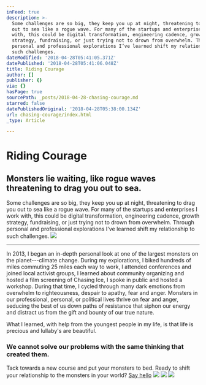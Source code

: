 ```yaml
---
inFeed: true
description: >-
  Some challenges are so big, they keep you up at night, threatening to drag you
  out to sea like a rogue wave. For many of the startups and enterprises I work
  with, this could be digital transformation, engineering cadence, growth
  strategy, fundraising, or just trying not to drown from overwhelm. Through
  personal and professional explorations I’ve learned shift my relationship to
  such challenges.
dateModified: '2018-04-28T05:41:05.371Z'
datePublished: '2018-04-28T05:41:06.048Z'
title: Riding Courage
author: []
publisher: {}
via: {}
hasPage: true
sourcePath: _posts/2018-04-28-chasing-courage.md
starred: false
datePublishedOriginal: '2018-04-28T05:38:00.134Z'
url: chasing-courage/index.html
_type: Article

---
```

# Riding Courage

## Monsters lie waiting, like rogue waves threatening to drag you out to sea.

Some challenges are so big, they keep you up at night, threatening to drag you out to sea like a rogue wave. For many of the startups and enterprises I work with, this could be digital transformation, engineering cadence, growth strategy, fundraising, or just trying not to drown from overwhelm. Through personal and professional explorations I've learned shift my relationship to such challenges.
![](https://the-grid-user-content.s3-us-west-2.amazonaws.com/8e1810cc-644e-4d22-b00e-b1913258758c.jpg)

---

In 2013, I began an in-depth personal look at one of the largest monsters on the planet---climate change. During my explorations, I biked hundreds of miles commuting 25 miles each way to work, I attended conferences and joined local activist groups, I learned about community organizing and hosted a film screening of Chasing Ice, I spoke in public and hosted a workshop. During that time, I cycled through many dark emotions from overwhelm to righteousness, despair to apathy, fear and anger. Monsters in our professional, personal, or political lives thrive on fear and anger, seducing the best of us down paths of resistance that siphon our energy and distract us from the gift and bounty of our true nature.

What I learned, with help from the youngest people in my life, is that life is precious and lullaby's are beautiful.

### We cannot solve our problems with the same thinking that created them.

Tack towards a new course and put your monsters to bed. Ready to shift your relationship to the monsters in your world?
[Say hello][0]
![](https://the-grid-user-content.s3-us-west-2.amazonaws.com/366d5986-fb06-4d8b-8e41-d468a3c78ee0.jpg)
![](https://the-grid-user-content.s3-us-west-2.amazonaws.com/c388b8c2-6a1d-40ce-ad45-9aef8d0a86c9.jpg)
![](https://the-grid-user-content.s3-us-west-2.amazonaws.com/c65050b4-1816-4284-84df-2ee249f4c916.jpg)

[0]: http://tiny.cc/hello-daniel